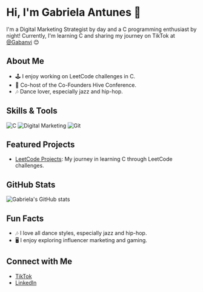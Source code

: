 # Hi, I'm Gabriela Antunes 👋

I'm a Digital Marketing Strategist by day and a C programming enthusiast by night! Currently, I'm learning C and sharing my journey on TikTok at [@Gabanvi](https://www.tiktok.com/@gabanvi) 😊

## About Me
- 🕹 I enjoy working on LeetCode challenges in C.
- 🎉 Co-host of the Co-Founders Hive Conference.
- 🎶 Dance lover, especially jazz and hip-hop.

## Skills & Tools
![C](https://img.shields.io/badge/-C-00599C?logo=c&logoColor=white)
![Digital Marketing](https://img.shields.io/badge/-Digital%20Marketing-blue)
![Git](https://img.shields.io/badge/-Git-F05032?logo=git&logoColor=white)

## Featured Projects
- [LeetCode Projects](https://github.com/Gabanvi/LeetCode-Projects): My journey in learning C through LeetCode challenges.

## GitHub Stats
![Gabriela's GitHub stats](https://github-readme-stats.vercel.app/api?username=Gabanvi&show_icons=true&theme=radical)

## Fun Facts
- 🎶 I love all dance styles, especially jazz and hip-hop.
- 🖥️ I enjoy exploring influencer marketing and gaming.

## Connect with Me
- [TikTok](https://www.tiktok.com/@gabanvi)
- [LinkedIn](https://www.linkedin.com/in/gabriela-antunes/)
